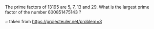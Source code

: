 The prime factors of 13195 are 5, 7, 13 and 29.
What is the largest prime factor of the number 600851475143 ?

~ taken from https://projecteuler.net/problem=3

 
